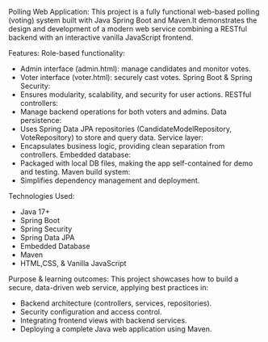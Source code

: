 Polling Web Application:
This project is a fully functional web-based polling (voting) system built with Java Spring Boot and Maven.It demonstrates the design and development of a modern web service combining a RESTful backend with an interactive vanilla JavaScript frontend.

Features:
Role-based functionality:
- Admin interface (admin.html): manage candidates and monitor votes.
- Voter interface (voter.html): securely cast votes.
Spring Boot & Spring Security:
- Ensures modularity, scalability, and security for user actions.
RESTful controllers:
- Manage backend operations for both voters and admins.
Data persistence:
- Uses Spring Data JPA repositories (CandidateModelRepository, VoteRepository) to store and query data.
Service layer:
- Encapsulates business logic, providing clean separation from controllers.
Embedded database:
- Packaged with local DB files, making the app self-contained for demo and testing.
Maven build system:
- Simplifies dependency management and deployment.

Technologies Used:
- Java 17+
- Spring Boot
- Spring Security
- Spring Data JPA
- Embedded Database
- Maven
- HTML,CSS, & Vanilla JavaScript

Purpose & learning outcomes:
This project showcases how to build a secure, data-driven web service, applying best practices in:
- Backend architecture (controllers, services, repositories).
- Security configuration and access control.
- Integrating frontend views with backend services.
- Deploying a complete Java web application using Maven.
